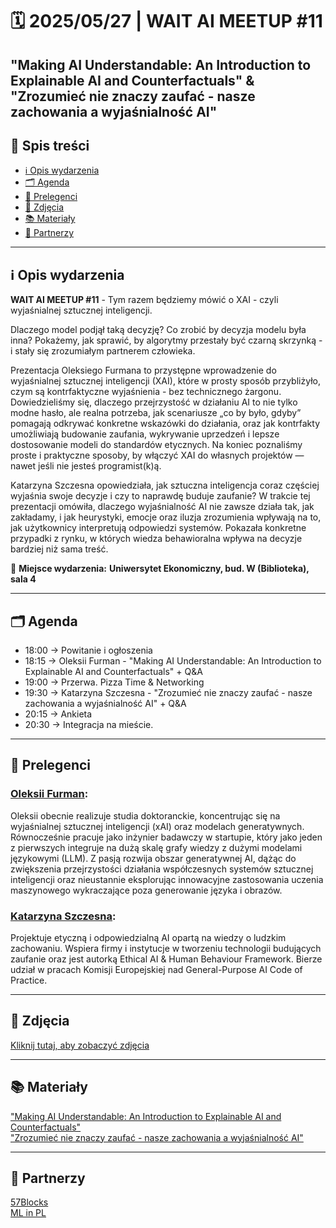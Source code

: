 # 🗓️ 2025/05/27 | WAIT AI MEETUP #11

## "Making AI Understandable: An Introduction to Explainable AI and Counterfactuals" & "Zrozumieć nie znaczy zaufać - nasze zachowania a wyjaśnialność AI"

## 📌 Spis treści  
- [ℹ️ Opis wydarzenia](#-opis-wydarzenia)  
- [🗂️ Agenda](#-agenda)
- [👤 Prelegenci](#-prelegenci)    
- [📸 Zdjęcia](#-zdjęcia)
- [📚 Materiały](#-materiały)
- [🤝 Partnerzy](#-partnerzy)  

---

## ℹ️ Opis wydarzenia

**WAIT AI MEETUP #11** - Tym razem będziemy mówić o XAI - czyli wyjaśnialnej sztucznej inteligencji.

Dlaczego model podjął taką decyzję? Co zrobić by decyzja modelu była inna? Pokażemy, jak sprawić, by algorytmy przestały być czarną skrzynką - i stały się zrozumiałym partnerem człowieka.

Prezentacja Oleksiego Furmana to przystępne wprowadzenie do wyjaśnialnej sztucznej inteligencji (XAI), które w prosty sposób przybliżyło, czym są kontrfaktyczne wyjaśnienia - bez technicznego żargonu. Dowiedzieliśmy się, dlaczego przejrzystość w działaniu AI to nie tylko modne hasło, ale realna potrzeba, jak scenariusze „co by było, gdyby” pomagają odkrywać konkretne wskazówki do działania, oraz jak kontrfakty umożliwiają budowanie zaufania, wykrywanie uprzedzeń i lepsze dostosowanie modeli do standardów etycznych. Na koniec poznaliśmy proste i praktyczne sposoby, by włączyć XAI do własnych projektów — nawet jeśli nie jesteś programist(k)ą.

Katarzyna Szczesna opowiedziała, jak sztuczna inteligencja coraz częściej wyjaśnia swoje decyzje i czy to naprawdę buduje zaufanie? W trakcie tej prezentacji omówiła, dlaczego wyjaśnialność AI nie zawsze działa tak, jak zakładamy, i jak heurystyki, emocje oraz iluzja zrozumienia wpływają na to, jak użytkownicy interpretują odpowiedzi systemów. Pokazała konkretne przypadki z rynku, w których wiedza behawioralna wpływa na decyzje bardziej niż sama treść.

📍 **Miejsce wydarzenia:**
**Uniwersytet Ekonomiczny, bud. W (Biblioteka), sala 4**

---

## 🗂️ Agenda

- 18:00 → Powitanie i ogłoszenia
- 18:15 → Oleksii Furman - "Making AI Understandable: An Introduction to Explainable AI and Counterfactuals" + Q&A
- 19:00 → Przerwa. Pizza Time & Networking
- 19:30 → Katarzyna Szczesna - "Zrozumieć nie znaczy zaufać - nasze zachowania a wyjaśnialność AI" + Q&A
- 20:15 → Ankieta
- 20:30 → Integracja na mieście.

---

## 👤 Prelegenci

### [Oleksii Furman](https://www.linkedin.com/in/oleksii-furman-ai/):
Oleksii obecnie realizuje studia doktoranckie, koncentrując się na wyjaśnialnej sztucznej inteligencji (xAI) oraz modelach generatywnych. Równocześnie pracuje jako inżynier badawczy w startupie, który jako jeden z pierwszych integruje na dużą skalę grafy wiedzy z dużymi modelami językowymi (LLM). Z pasją rozwija obszar generatywnej AI, dążąc do zwiększenia przejrzystości działania współczesnych systemów sztucznej inteligencji oraz nieustannie eksplorując innowacyjne zastosowania uczenia maszynowego wykraczające poza generowanie języka i obrazów.

### [Katarzyna Szczesna](https://www.linkedin.com/in/szczesnakatarzyna/):
Projektuje etyczną i odpowiedzialną AI opartą na wiedzy o ludzkim zachowaniu. Wspiera firmy i instytucje w tworzeniu technologii budujących zaufanie oraz jest autorką Ethical AI & Human Behaviour Framework. Bierze udział w pracach Komisji Europejskiej nad General-Purpose AI Code of Practice.

---

## 📸 Zdjęcia
[Kliknij tutaj, aby zobaczyć zdjęcia](https://photos.app.goo.gl/Zub8DvUzj2T9p8XF8)

---

## 📚 Materiały
["Making AI Understandable: An Introduction to Explainable AI and Counterfactuals"](https://drive.google.com/file/d/151RMaMbxP-YNWQlNHE_mdFl44Tryz3tV/view?usp=sharing)<br>
["Zrozumieć nie znaczy zaufać - nasze zachowania a wyjaśnialność AI"](https://drive.google.com/file/d/1KXDf-_eg0Wq2ZoTeykoNo-jECSI3fNG8/view?usp=sharing)

---

## 🤝 Partnerzy
[57Blocks](https://www.linkedin.com/company/57blocks/)<br>
[ML in PL](https://www.linkedin.com/company/mlinpl/)